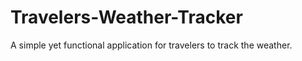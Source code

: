# Travelers-Weather-Tracker
A simple yet functional application for travelers to track the weather.
